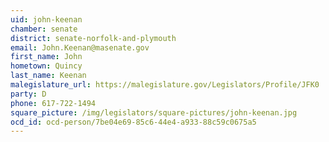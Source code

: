 ```yaml
---
uid: john-keenan
chamber: senate
district: senate-norfolk-and-plymouth
email: John.Keenan@masenate.gov
first_name: John
hometown: Quincy
last_name: Keenan
malegislature_url: https://malegislature.gov/Legislators/Profile/JFK0
party: D
phone: 617-722-1494
square_picture: /img/legislators/square-pictures/john-keenan.jpg
ocd_id: ocd-person/7be04e69-85c6-44e4-a933-88c59c0675a5
---
```

